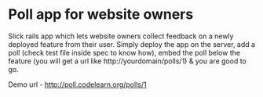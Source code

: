 Poll app for website owners
===========================

Slick rails app which lets website owners collect feedback on a newly deployed feature from their user. Simply deploy the app on the server, add a poll (check test file inside spec to know how), embed the poll below the feature (you will get a url like http://yourdomain/polls/1) & you are good to go. 

Demo url - http://poll.codelearn.org/polls/1
